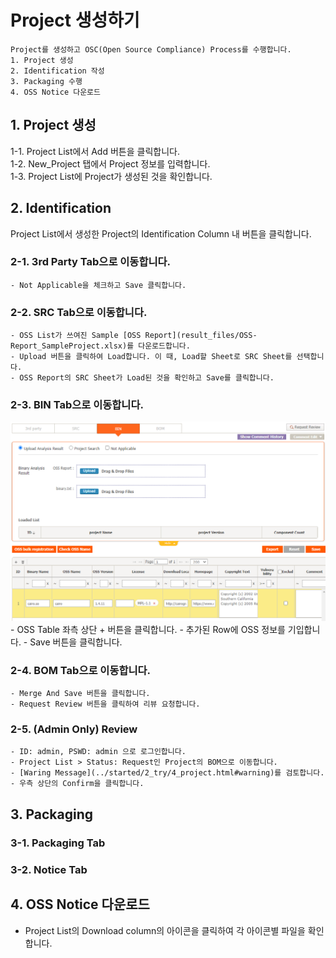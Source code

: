 # Project 생성하기
```note
Project를 생성하고 OSC(Open Source Compliance) Process를 수행합니다.
1. Project 생성
2. Identification 작성
3. Packaging 수행
4. OSS Notice 다운로드
```

## 1. Project 생성
1-1. Project List에서 Add 버튼을 클릭합니다.  
1-2. New_Project 탭에서 Project 정보를 입력합니다.  
1-3. Project List에 Project가 생성된 것을 확인합니다.   

## 2. Identification
Project List에서 생성한 Project의 Identification Column 내 버튼을 클릭합니다.  
### 2-1. 3rd Party Tab으로 이동합니다.  
    - Not Applicable을 체크하고 Save 클릭합니다.  

### 2-2. SRC Tab으로 이동합니다.  
    - OSS List가 쓰여진 Sample [OSS Report](result_files/OSS-Report_SampleProject.xlsx)를 다운로드합니다.
    - Upload 버튼을 클릭하여 Load합니다. 이 때, Load할 Sheet로 SRC Sheet를 선택합니다. 
    - OSS Report의 SRC Sheet가 Load된 것을 확인하고 Save를 클릭합니다. 

### 2-3. BIN Tab으로 이동합니다.  
![bin](images/1_prj_bin.png)  
    - OSS Table 좌측 상단 + 버튼을 클릭합니다.
    - 추가된 Row에 OSS 정보를 기입합니다.
    - Save 버튼을 클릭합니다.

### 2-4. BOM Tab으로 이동합니다. 
    - Merge And Save 버튼을 클릭합니다.
    - Request Review 버튼을 클릭하여 리뷰 요청합니다. 

### 2-5. (Admin Only) Review
    - ID: admin, PSWD: admin 으로 로그인합니다. 
    - Project List > Status: Request인 Project의 BOM으로 이동합니다. 
    - [Waring Message](../started/2_try/4_project.html#warning)를 검토합니다.
    - 우측 상단의 Confirm을 클릭합니다. 

## 3. Packaging
### 3-1. Packaging Tab

### 3-2. Notice Tab

## 4. OSS Notice 다운로드
- Project List의 Download column의 아이콘을 클릭하여 각 아이콘별 파일을 확인합니다.
